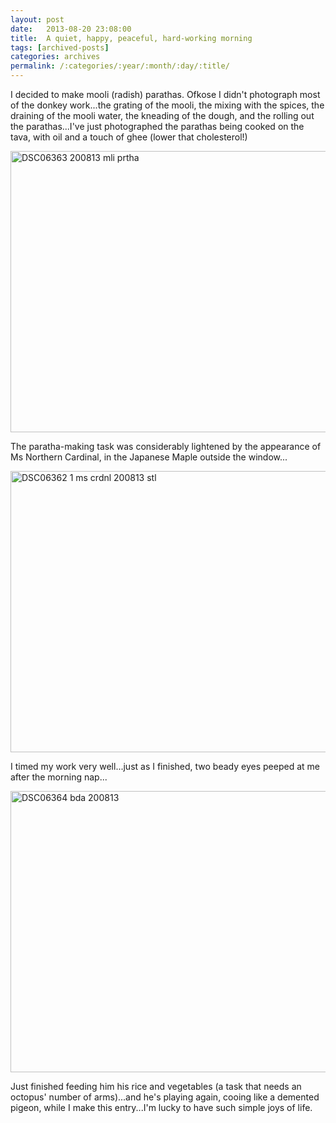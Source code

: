 ```yaml
---
layout: post
date:	2013-08-20 23:08:00
title:  A quiet, happy, peaceful, hard-working morning
tags: [archived-posts]
categories: archives
permalink: /:categories/:year/:month/:day/:title/
---
```

I decided to make mooli (radish) parathas. Ofkose I didn't photograph most of the donkey work...the grating of the mooli, the mixing with the spices, the draining of the mooli water, the kneading of the dough, and the rolling out the parathas...I've just photographed the parathas being cooked on the tava, with oil and a touch of ghee (lower that cholesterol!)

<a href="http://www.flickr.com/photos/86494503@N00/9553901481/" title="DSC06363  200813 mli prtha by mohandep, on Flickr"><img src="http://farm8.staticflickr.com/7449/9553901481_0cb6cf97e4_c.jpg" width="800" height="450" alt="DSC06363  200813 mli prtha"></a>

The paratha-making task was considerably lightened by the appearance of Ms Northern Cardinal, in the Japanese Maple outside the window...


<a href="http://www.flickr.com/photos/86494503@N00/9553901571/" title="DSC06362 1 ms crdnl  200813 stl by mohandep, on Flickr"><img src="http://farm8.staticflickr.com/7306/9553901571_dbe4a3b40a_c.jpg" width="800" height="450" alt="DSC06362 1 ms crdnl  200813 stl"></a>

I timed my work very well...just as I finished, two beady eyes peeped at me after the morning nap...

<a href="http://www.flickr.com/photos/86494503@N00/9556689004/" title="DSC06364 bda 200813 by mohandep, on Flickr"><img src="http://farm3.staticflickr.com/2868/9556689004_2f8e94e5c7_c.jpg" width="800" height="450" alt="DSC06364 bda 200813"></a>

Just finished feeding him his rice and vegetables (a task that needs an octopus' number of arms)...and he's playing again, cooing like a demented pigeon, while I make this entry...I'm lucky to have such simple joys of life.
